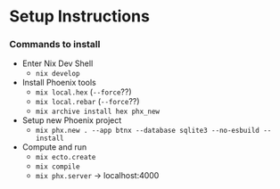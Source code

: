 # Setup Instructions

### Commands to install
- Enter Nix Dev Shell
  - `nix develop`
- Install Phoenix tools
  - `mix local.hex` (`--force`??)
  - `mix local.rebar` (`--force`??)
  - `mix archive install hex phx_new`
- Setup new Phoenix project
  - `mix phx.new . --app btnx --database sqlite3 --no-esbuild --install`
- Compute and run
  - `mix ecto.create`
  - `mix compile`
  - `mix phx.server` -> localhost:4000

